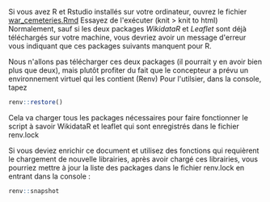 Si vous avez R et Rstudio installés sur votre ordinateur, ouvrez le fichier [war_cemeteries.Rmd](war_cemeteries.Rmd)
Essayez de l'exécuter (knit > knit to html)
Normalement, sauf si les deux packages *WikidataR* et *Leaflet* sont déjà téléchargés sur votre machine, vous devriez avoir un message d'erreur vous indiquant que ces packages suivants manquent pour R. 

Nous n'allons pas télécharger ces deux packages (il pourrait y en avoir bien plus que deux), mais plutôt profiter du fait que le concepteur a prévu un environnement virtuel qui les contient (Renv)
Pour l'utilsier, dans la console, tapez 

```r
renv::restore()
```

Cela va charger tous les packages nécessaires pour faire fonctionner le script à savoir WikidataR et leaflet qui sont enregistrés dans le fichier renv.lock 

Si vous deviez enrichir ce document et utilisez des fonctions qui requièrent le chargement de nouvelle librairies, après avoir chargé ces librairies, vous pourriez mettre à jour la liste des packages dans le fichier renv.lock en entrant dans la console : 

```r
renv::snapshot
```